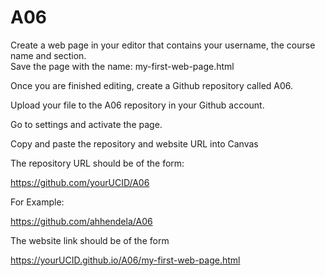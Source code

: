 # A06
Create a web page in your editor that contains your username, the course name and section.  
Save the page with the name: my-first-web-page.html

Once you are finished editing, create a Github repository called A06.

Upload your file to the A06 repository in your Github account.

Go to settings and activate the page.

Copy and paste the repository and website URL into Canvas

The repository URL should be of the form:

https://github.com/yourUCID/A06

For Example:

https://github.com/ahhendela/A06


The website link should be of the form


https://yourUCID.github.io/A06/my-first-web-page.html
